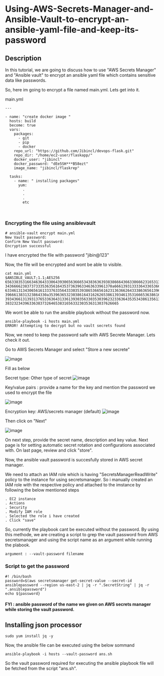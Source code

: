 # Using-AWS-Secrets-Manager-and-Ansible-Vault-to-encrypt-an-ansible-yaml-file-and-keep-its-password
 

## Description

In this tutorial, we are going to discuss how to use "AWS Secrets Manager" and "Ansible vault" to encrypt an ansible yaml file which contains sensitive data like passwords. 


So, here im going to encrypt a file named main.yml. Lets get into it.

main.yml

~~~
---

- name: "create docker image "
  hosts: build
  become: true
  vars:
    packages:
      - git
      - pip
      - docker
    repo_url: "https://github.com/Jibincl/devops-flask.git"
    repo_dir: "/home/ec2-user/flaskapp/"
    docker_user: "jibincl"
    docker_password: "dEe5SH***B58ezt"
    image_name: "jibincl/flaskrep"

  tasks:
    - name: " installing packages"
      yum:
        .
        .
        .
        etc
        
        
~~~

### Encrypting the file using ansiblevault

~~~
# ansible-vault encrypt main.yml
New Vault password:
Confirm New Vault password:
Encryption successful
~~~

I have encrypted the file with password "jibin@123"

Now, the file will be encrypted and wont be able to visible.

~~~
cat main.yml
$ANSIBLE_VAULT;1.1;AES256
65633835316634636433306439306563666534383636393838666436633866623165313735646231
3436666238373733353635616435373639633463633961370a666139313333643365366166653961
63346131343065616133376335643330353938653665616231363662643338636561396265656239
3966613831323864330a353963653230386164316262653861393461353166653638616139633230
39343661313931376533636431336139303563303530396232336364353534386135613164376564
3832323439633638373264653831656332303536313037626665
~~~

We wont be able to run the ansible playbook without the password now.

~~~
ansible-playbook -i hosts main.yml
ERROR! Attempting to decrypt but no vault secrets found
~~~

Now, we need to keep the password safe with AWS Secrete Manager. Lets check it out.



Go to AWS Secrets Manager and select "Store a new secrete"

![image](https://user-images.githubusercontent.com/100774483/165912163-77d9f883-8e01-4ce4-8ab6-0c3649edb87f.png)




Fill as below

Secret type: Other type of secret
![image](https://user-images.githubusercontent.com/100774483/165914151-6322bf3f-d054-4963-8a7b-32b9d98800b5.png)


Key/value pairs : provide a name for the key and mention the password we used to encrypt the file

![image](https://user-images.githubusercontent.com/100774483/165913459-5d849209-a560-4773-afda-07f37dd68720.png)


Encryption key: AWS/secrets manager (default)
![image](https://user-images.githubusercontent.com/100774483/165913516-22f09440-f0b9-4133-b1f9-60e099c868f2.png)


Then click on "Next"


![image](https://user-images.githubusercontent.com/100774483/166187466-abc426f3-c331-48ad-97ad-94857ce0ec85.png)

On next step, provide the secret name, description and key value. Next page is for setting automatic secret rotation and configurations associated with.
On last page, review and click "store".


Now, the ansible vault password is succesfully stored in AWS secret manager.

We need to attach an IAM role which is having "SecretsManagerReadWrite" policy to the instance for using secretsmanager. So i  manually created an IAM role with the respective policy and attached to the imstance by following the below mentioned steps

~~~
. EC2 instance
. Actions
. Security
. Modify IAM role
. Selected the role i have created
. Click "save"
~~~

So, currently the playbook cant be executed without the password. By using this methode, we are creating a script to grep the vault password from AWS secretsmanager and using the script name as an argument while running the plabook.

~~~
argument : --vault-password filename
~~~

### Script to get the password

~~~
#! /bin/bash
password=$(aws secretsmanager get-secret-value --secret-id ansiblepassword --region us-east-2 | jq -r ".SecretString" | jq -r ".ansiblepassword")
echo ${password}

~~~

#### FYI : ansible password of the name we given on AWS secrets manager while storing the vault password.

## Installing json processor

~~~
sudo yum install jq -y
~~~

Now, the ansible file can be executed using the below sommand

~~~
ansible-playbook -i hosts --vault-password ans.sh
~~~

So the vault password required for executing the ansible playbook file will be fetched from the script "ans.sh".






